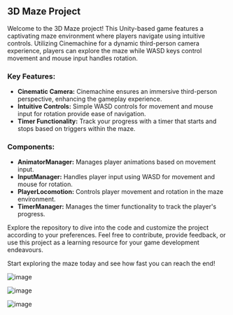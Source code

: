 
## 3D Maze Project

Welcome to the 3D Maze project! This Unity-based game features a captivating maze environment where players navigate using intuitive controls. Utilizing Cinemachine for a dynamic third-person camera experience, players can explore the maze while WASD keys control movement and mouse input handles rotation.

### Key Features:
- **Cinematic Camera:** Cinemachine ensures an immersive third-person perspective, enhancing the gameplay experience.
- **Intuitive Controls:** Simple WASD controls for movement and mouse input for rotation provide ease of navigation.
- **Timer Functionality:** Track your progress with a timer that starts and stops based on triggers within the maze.

### Components:
- **AnimatorManager:** Manages player animations based on movement input.
- **InputManager:** Handles player input using WASD for movement and mouse for rotation.
- **PlayerLocomotion:** Controls player movement and rotation in the maze environment.
- **TimerManager:** Manages the timer functionality to track the player's progress.

Explore the repository to dive into the code and customize the project according to your preferences. Feel free to contribute, provide feedback, or use this project as a learning resource for your game development endeavours.

Start exploring the maze today and see how fast you can reach the end!

![image](https://github.com/akram4870/3D-Maze-Game-Unity/assets/63343477/04941afd-7979-49fc-a657-fb124b3de73c)

![image](https://github.com/akram4870/3D-Maze-Game-Unity/assets/63343477/5cc21200-5a0d-4746-9b38-0d6fe1ceb0ca)

![image](https://github.com/akram4870/3D-Maze-Game-Unity/assets/63343477/50c8a003-e29e-4110-add3-25fba1bfeb1e)


